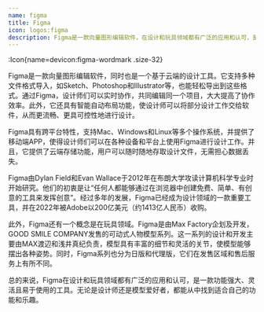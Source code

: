 ```yaml
---
name: figma
title: Figma
icon: logos:figma
description: Figma是一款向量图形编辑软件，在设计和玩具领域都有广泛的应用和认可，是一款功能强大、灵活且易于使用的工具。无论是设计师还是模型爱好者，都能从中找到适合自己的功能和乐趣。
---
```



:Icon{name=devicon:figma-wordmark .size-32}

Figma是一款向量图形编辑软件，同时也是一个基于云端的设计工具。它支持多种文件格式导入，如Sketch、Photoshop和Illustrator等，也能轻松导出到这些格式。通过Figma，设计师们可以实时协作，共同编辑同一个项目，大大提高了协作效率。此外，它还具有智能自动布局功能，使设计师可以将部分设计工作交给软件，从而更流畅、更具可控性地进行设计。

Figma具有跨平台特性，支持Mac、Windows和Linux等多个操作系统，并提供了移动端APP，使得设计师们可以在各种设备和平台上使用Figma进行设计工作。并且，它提供了云端存储功能，用户可以随时随地存取设计文件，无需担心数据丢失。

Figma由Dylan Field和Evan Wallace于2012年在布朗大学攻读计算机科学专业时开始研究。他们的初衷是让“任何人都能够通过在浏览器中创建免费、简单、有创意的工具来发挥创意”。经过多年的发展，Figma已经成为设计领域的一款重要工具，并在2022年被Adobe以200亿美元（约1413亿人民币）收购。

此外，Figma还有一个概念是在玩具领域。Figma是由Max Factory企划及开发，GOOD SMILE COMPANY发售的可动式人物模型系列。这一系列的设计和开发主要由MAX渡辺和浅井真纪负责，模型具有丰富的细节和灵活的关节，使模型能够摆出各种姿势。同时，Figma系列也分为日版和代理版，它们在发售区域和售后服务上有所不同。

总的来说，Figma在设计和玩具领域都有广泛的应用和认可，是一款功能强大、灵活且易于使用的工具。无论是设计师还是模型爱好者，都能从中找到适合自己的功能和乐趣。